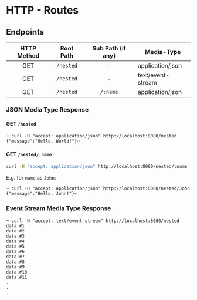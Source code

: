 # HTTP - Routes

## Endpoints

| HTTP Method | Root Path | Sub Path (if any)  | Media-Type        |
|:-----------:|:---------:|:------------------:|-------------------|
|     GET     | `/nested` |         -          | application/json  |
|     GET     | `/nested` |         -          | text/event-stream |
|     GET     | `/nested` |      `/:name`      | application/json  |

### JSON Media Type Response

#### GET `/nested`

```console
➜ curl -H "accept: application/json" http://localhost:8080/nested
{"message":"Hello, World!"}⏎
```

#### GET `/nested/:name`

```bash
curl -H "accept: application/json" http://localhost:8080/nested/:name
```

E.g. for `name` as `John`:

```console
➜ curl -H "accept: application/json" http://localhost:8080/nested/John
{"message":"Hello, John!"}⏎
```

### Event Stream Media Type Response

```console
➜ curl -H "accept: text/event-stream" http://localhost:8080/nested
data:#1
data:#2
data:#3
data:#4
data:#5
data:#6
data:#7
data:#8
data:#9
data:#10
data:#11
.
.
.
```
